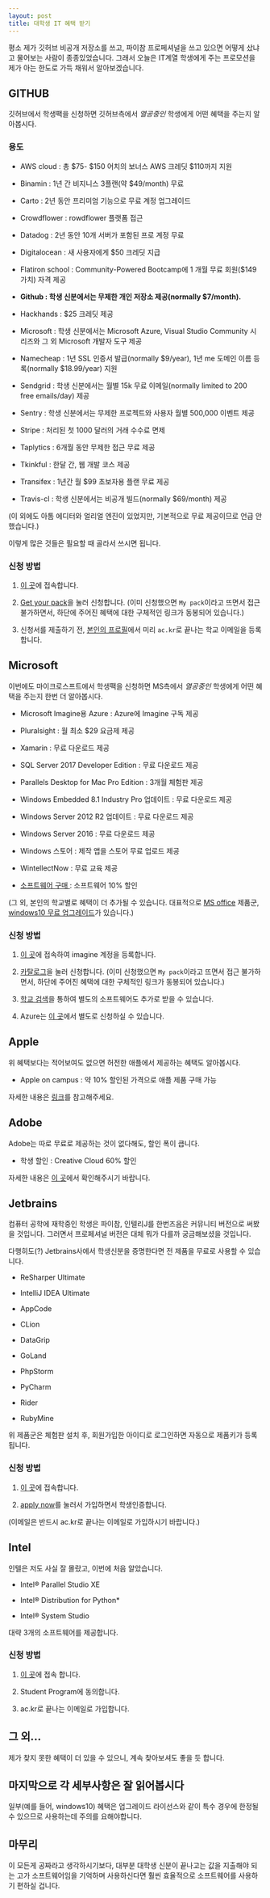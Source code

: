 ```yaml
---
layout: post
title: 대학생 IT 혜택 받기
---
```


평소 제가 깃허브 비공개 저장소를 쓰고, 파이참 프로페셔널을 쓰고 있으면 어떻게 샀냐고 물어보는 사람이 종종있었습니다.
그래서 오늘은 IT계열 학생에게 주는 프로모션을 제가 아는 한도로 가득 채워서 알아보겠습니다.

## GITHUB

깃허브에서 학생팩을 신청하면 깃허브측에서 *열공중인* 학생에게 어떤 혜택을 주는지 알아봅시다.

### 용도

* AWS cloud : 총 $75- $150 어치의 보너스 AWS 크레딧 $110까지 지원

* Binamin : 1년 간 비지니스 3플랜(약 $49/month) 무료

* Carto : 2년 동안 프리미엄 기능으로 무료 계정 업그레이드

* Crowdflower : rowdflower 플랫폼 접근

* Datadog : 2년 동안 10개 서버가 포함된 프로 계정 무료

* Digitalocean : 새 사용자에게 $50 크레딧 지급

* Flatiron school : Community-Powered Bootcamp에 1 개월 무료 회원($149 가치) 자격 제공

* **Github : 학생 신분에서는 무제한 개인 저장소 제공(normally $7/month).** 

* Hackhands : $25 크레딧 제공

* Microsoft : 학생 신분에서는 Microsoft Azure, Visual Studio Community 시리즈와 그 외 Microsoft 개발자 도구 제공

* Namecheap : 1년 SSL 인증서 발급(normally $9/year), 1년 me 도메인 이름 등록(normally $18.99/year) 지원

* Sendgrid : 학생 신분에서는 월별 15k 무료 이메일(normally limited to 200 free emails/day) 제공

* Sentry : 학생 신분에서는 무제한 프로젝트와 사용자 월별 500,000 이벤트 제공

* Stripe : 처리된 첫 1000 달러의 거래 수수료 면제

* Taplytics : 6개월 동안 무제한 접근 무료 제공

* Tkinkful : 한달 간, 웹 개발 코스 제공

* Transifex : 1년간 월 $99 초보자용 플랜 무료 제공

* Travis-cl : 학생 신분에서는 비공개 빌드(normally $69/month) 제공

(이 외에도 아톰 에디터와 얼리얼 엔진이 있었지만, 기본적으로 무료 제공이므로 언급 안했습니다.)

이렇게 많은 것들은 필요할 때 골라서 쓰시면 됩니다.

### 신청 방법

1. [이 곳](https://education.github.com/pack)에 접속합니다.

1. [Get your pack](https://education.github.com/pack/offers)을 눌러 신청합니다.
(이미 신청했으면 ```My pack```이라고 뜨면서 접근 불가하면서, 하단에 주어진 혜택에 대한 구체적인 링크가 동봉되어 있습니다.)

1. 신청서를 제출하기 전, [본인의 프로필](https://github.com/settings/profile)에서 미리 ```ac.kr```로 끝나는 학교 이메일을 등록합니다.

## Microsoft
이번에도 마이크로스프트에서 학생팩을 신청하면 MS측에서 *열공중인* 학생에게 어떤 혜택을 주는지 한번 더 알아봅시다.


* Microsoft Imagine용 Azure : Azure에 Imagine 구독 제공

* Pluralsight : 월 최소 $29 요금제 제공

* Xamarin : 무료 다운로드 제공

* SQL Server 2017 Developer Edition : 무료 다운로드 제공

* Parallels Desktop for Mac Pro Edition : 3개월 체험판 제공

* Windows Embedded 8.1 Industry Pro 업데이트 : 무료 다운로드 제공

* Windows Server 2012 R2 업데이트 : 무료 다운로드 제공

* Windows Server 2016 : 무료 다운로드 제공

* Windows 스토어 : 제작 앱을 스토어 무료 업로드 제공

* WintellectNow : 무료 교육 제공

* [소프트웨어 구매 ](https://www.microsoft.com/ko-kr/store/b/student?icid=CNavEduStore) : 소프트웨어 10% 할인

(그 외, 본인의 학교별로 혜택이 더 추가될 수 있습니다. 대표적으로 [MS office](https://products.office.com/ko-kr/student/office-in-education) 제품군, [windows10 무료 업그레이드](https://event.eventservice.co.kr/microsoft/2017/00/web/0223_win10.html)가 있습니다.)

### 신청 방법

1. [이 곳](https://imagine.microsoft.com/ko-kr/account)에 접속하여 imagine 계정을 등록합니다.

1. [카탈로그](https://imagine.microsoft.com/ko-kr/catalog)을 눌러 신청합니다.
(이미 신청했으면 ```My pack```이라고 뜨면서 접근 불가하면서, 하단에 주어진 혜택에 대한 구체적인 링크가 동봉되어 있습니다.)

1. [학교 검색](https://imagine.microsoft.com/ko-kr/Catalog/Webstore)을 통하여 별도의 소프트웨어도 추가로 받을 수 있습니다.

1. Azure는 [이 곳](https://azure.microsoft.com/ko-kr/pricing/member-offers/imagine)에서 별도로 신청하실 수 있습니다.

## Apple

위 혜택보다는 적어보여도 없으면 허전한 애플에서 제공하는 혜택도 알아봅시다.

* Apple on campus : 약 10% 할인된 가격으로 애플 제품 구매 가능

자세한 내용은 [링크](https://www.apple.com/kr/shop/browse/home/aoc)를 참고해주세요.

## Adobe 

Adobe는 따로 무료로 제공하는 것이 없다해도, 할인 폭이 큽니다. 

* 학생 할인 : Creative Cloud 60% 할인

자세한 내용은 [이 곳](https://www.adobe.com/kr/creativecloud/plans.html?plan=edu&promoid=KTROQ)에서 확인해주시기 바랍니다.

## Jetbrains
컴퓨터 공학에 재학중인 학생은 파이참, 인텔리J를 한번즈음은 커뮤니티 버전으로 써봤을 것입니다. 그러면서 프로페셔널 버전은 대체 뭐가 다를까 궁금해보셨을 것입니다.

다행히도(?) Jetbrains사에서 학생신분을 증명한다면 전 제품을 무료로 사용할 수 있습니다. 

* ReSharper Ultimate

* IntelliJ IDEA Ultimate

* AppCode

* CLion 

* DataGrip 

* GoLand 

* PhpStorm 

* PyCharm 

* Rider 

* RubyMine 

위 제품군은 체험판 설치 후, 회원가입한 아이디로 로그인하면 자동으로 제품키가 등록됩니다.

### 신청 방법

1. [이 곳](https://www.jetbrains.com/student/)에 접속합니다.

1. [apply now](https://www.jetbrains.com/shop/eform/students)를 눌러서 가입하면서 학생인증합니다.

(이메일은 반드시 ac.kr로 끝나는 이메일로 가입하시기 바랍니다.)

## Intel

인텔은 저도 사실 잘 몰랐고, 이번에 처음 알았습니다.

* Intel® Parallel Studio XE

* Intel® Distribution for Python*

* Intel® System Studio

대략 3개의 소프트웨어를 제공합니다.

### 신청 방법

1. [이 곳](https://software.intel.com/en-us/qualify-for-free-software/student)에 접속 합니다.

1. Student Program에 동의합니다.

1. ac.kr로 끝나는 이메일로 가입합니다.

## 그 외...

제가 찾지 못한 혜택이 더 있을 수 있으니, 계속 찾아보셔도 좋을 듯 합니다.


## 마지막으로 각 세부사항은 잘 읽어봅시다

일부(예를 들어, windows10) 혜택은 업그레이드 라이선스와 같이 특수 경우에 한정될 수 있으므로 사용하는데 주의를 요해야합니다.

## 마무리

이 모든게 공짜라고 생각하시기보다, 대부분 대학생 신분이 끝나고는 값을 지출해야 되는 고가 소프트웨어임을 기억하며 사용하신다면 훨씬 효율적으로 소프트웨어를 사용하기 편하실 겁니다.